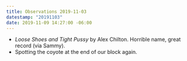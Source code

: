 ```yaml
---
title: Observations 2019-11-03
datestamp: "20191103"
date: 2019-11-09 14:27:00 -06:00
---
```


- *Loose Shoes and Tight Pussy* by Alex Chilton. Horrible name, great record (via Sammy).
- Spotting the coyote at the end of our block again.
